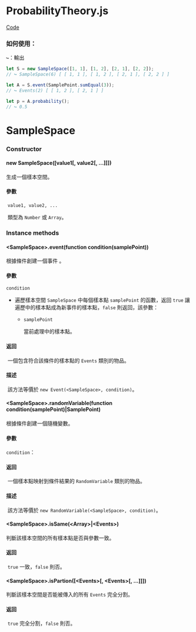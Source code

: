 # ProbabilityTheory.js
[Code](https://github.com/Chizi-P/ProbabilityTheory.js/blob/main/ProbabilityTheory.js)

### 如何使用：

`↪`：輸出

```javascript
let S = new SampleSpace([1, 1], [1, 2], [2, 1], [2, 2]);
// ↪ SampleSpace(6) [ [ 1, 1 ], [ 1, 2 ], [ 2, 1 ], [ 2, 2 ] ]

let A = S.event(SamplePoint.sumEqual(3));
// ↪ Events(2) [ [ 1, 2 ], [ 2, 1 ] ]

let p = A.probability();
// ↪ 0.5
```



# SampleSpace

### Constructor

#### new SampleSpace([value1[, value2[, ...]]])

生成一個樣本空間。

#### 參數

​	`value1, value2, ...`

​		類型為 `Number` 或 `Array`。



### Instance methods

#### \<SampleSpace>.event(function condition(samplePoint))

根據條件創建一個事件 。

#### 參數

`condition`

- 遍歷樣本空間 `SampleSpace` 中每個樣本點 `samplePoint` 的函數，返回 `true` 讓遍歷中的樣本點成為新事件的樣本點，`false` 則返回，該參數：

	- `samplePoint` 

		當前處理中的樣本點。

#### 返回

​	一個包含符合該條件的樣本點的 `Events` 類別的物品。

#### 描述

​	該方法等價於 `new Event(<SampleSpace>, condition)`。



#### \<SampleSpace>.randomVariable(function condition(samplePoint)|SamplePoint)

根據條件創建一個隨機變數。

#### 參數

`condition`：

#### 返回

​		一個樣本點映射到條件結果的 `RandomVariable` 類別的物品。

#### 描述

​	該方法等價於 `new RandomVariable(<SampleSpace>, condition)`。



#### \<SampleSpace>.isSame(\<Array>|\<Events>)

判斷該樣本空間的所有樣本點是否與參數一致。

#### 返回

​	`true` 一致，`false` 則否。



#### \<SampleSpace>.isPartion([\<Events>[, \<Events>[, ...]]])

判斷該樣本空間是否能被傳入的所有 `Events` 完全分割。

#### 返回

​	`true` 完全分割，`false` 則否。
